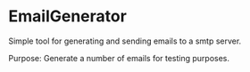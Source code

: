 # EmailGenerator
Simple tool for generating and sending emails to a smtp server.

Purpose:
Generate a number of emails for testing purposes.
